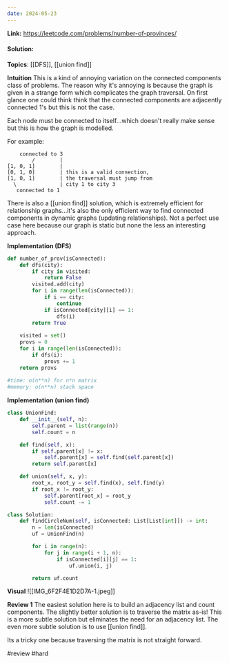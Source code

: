 ```yaml
---
date: 2024-05-23
---
```

**Link:** https://leetcode.com/problems/number-of-provinces/
#### Solution:

**Topics**: [[DFS]], [[union find]]

**Intuition**
This is a kind of annoying variation on the connected components class of problems. The reason why it's annoying is because the graph is given in a strange form which complicates the graph traversal. On first glance one could think think that the connected components are adjacently connected 1's but this is not the case. 

Each node must be connected to itself...which doesn't really make sense but this is how the graph is modelled. 

For example:
```
    connected to 3 
        /        |
[1, 0, 1]        |
[0, 1, 0]        | this is a valid connection,
[1, 0, 1]        | the traversal must jump from 
  \              | city 1 to city 3
   connected to 1
```

There is also a [[union find]] solution, which is extremely efficient for relationship graphs...it's also the only efficient way to find connected components in dynamic graphs (updating relationships). Not a perfect use case here because our graph is static but none the less an interesting approach.

**Implementation (DFS)**
```python
def number_of_prov(isConnected):
	def dfs(city):
		if city in visited:
			return False
		visited.add(city)
		for i in range(len(isConnected)):
			if i == city:
				continue
			if isConnected[city][i] == 1:
				dfs(i)
		return True
		
	visited = set()
	provs = 0
	for i in range(len(isConnected)):
		if dfs(i):
			provs += 1
	return provs
		
#time: o(n**n) for n*n matrix
#memory: o(n**n) stack space
```

**Implementation (union find)**
```python
class UnionFind:
    def __init__(self, n):
        self.parent = list(range(n))
        self.count = n

    def find(self, x):
        if self.parent[x] != x:
            self.parent[x] = self.find(self.parent[x])
        return self.parent[x]

    def union(self, x, y):
        root_x, root_y = self.find(x), self.find(y)
        if root_x != root_y:
            self.parent[root_x] = root_y
            self.count -= 1

class Solution:
    def findCircleNum(self, isConnected: List[List[int]]) -> int:
        n = len(isConnected)
        uf = UnionFind(n)

        for i in range(n):
            for j in range(i + 1, n):
                if isConnected[i][j] == 1:
                    uf.union(i, j)

        return uf.count
```

**Visual** 
![[IMG_6F2F4E1D2D7A-1.jpeg]]

**Review 1**
The easiest solution here is to build an adjacency list and count components. The slightly better solution is to traverse the matrix as-is! This is a more subtle solution but eliminates the need for an adjacency list. The even more subtle solution is to use [[union find]]. 

Its a tricky one because traversing the matrix is not straight forward. 

#review 
#hard 

